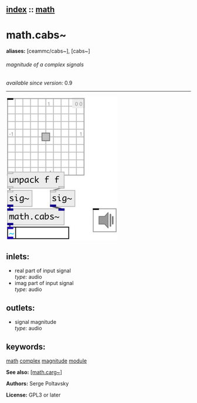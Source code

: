 [index](index.html) :: [math](category_math.html)
---

# math.cabs~
**aliases:** [ceammc/cabs\~], [cabs\~]


###### magnitude of a complex signals

*available since version:* 0.9

---




[![example](../examples/img/math.cabs~.jpg)](../examples/pd/math.cabs~.pd)









## inlets:

* real part of input signal<br>
_type:_ audio
* imag part of input signal<br>
_type:_ audio



## outlets:

* signal magnitude<br>
_type:_ audio



## keywords:

[math](keywords/math.html)
[complex](keywords/complex.html)
[magnitude](keywords/magnitude.html)
[module](keywords/module.html)



**See also:**
[\[math.carg~\]](math.carg~.html)




**Authors:** Serge Poltavsky




**License:** GPL3 or later





